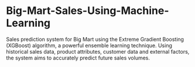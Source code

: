 # Big-Mart-Sales-Using-Machine-Learning
 Sales prediction system for Big Mart using the Extreme Gradient Boosting (XGBoost) algorithm, a powerful ensemble learning technique. Using historical sales data, product attributes, customer data and external factors, the system aims to accurately predict future sales volumes.
